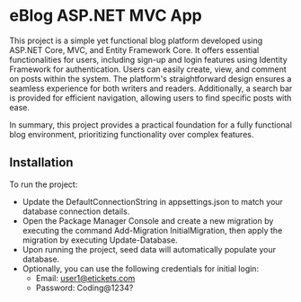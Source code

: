 # eBlog ASP.NET MVC App

This project is a simple yet functional blog platform developed using ASP.NET Core, MVC, and Entity Framework Core. It offers essential functionalities for users, including sign-up and login features using Identity Framework for authentication.
Users can easily create, view, and comment on posts within the system. The platform's straightforward design ensures a seamless experience for both writers and readers. 
Additionally, a search bar is provided for efficient navigation, allowing users to find specific posts with ease.

In summary, this project provides a practical foundation for a fully functional blog environment, prioritizing functionality over complex features.

## Installation

To run the project:

- Update the DefaultConnectionString in appsettings.json to match your database connection details.
- Open the Package Manager Console and create a new migration by executing the command Add-Migration InitialMigration, then apply the migration by executing Update-Database.
- Upon running the project, seed data will automatically populate your database.
- Optionally, you can use the following credentials for initial login:
  - Email: user1@etickets.com
  - Password: Coding@1234?

